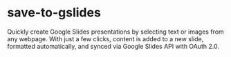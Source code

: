 # save-to-gslides
Quickly create Google Slides presentations by selecting text or images from any webpage. With just a few clicks, content is added to a new slide, formatted automatically, and synced via Google Slides API with OAuth 2.0.
